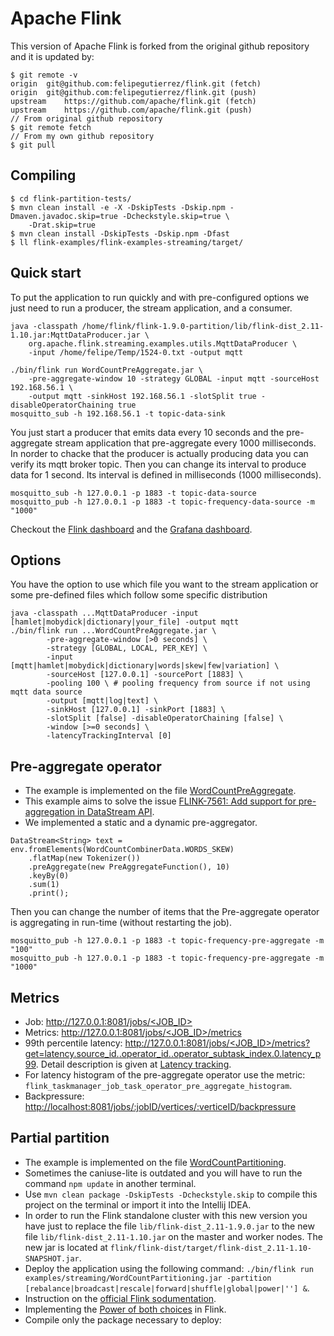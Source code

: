 # Apache Flink

This version of Apache Flink is forked from the original github repository and it is updated by:
```
$ git remote -v
origin	git@github.com:felipegutierrez/flink.git (fetch)
origin	git@github.com:felipegutierrez/flink.git (push)
upstream	https://github.com/apache/flink.git (fetch)
upstream	https://github.com/apache/flink.git (push)
// From original github repository
$ git remote fetch
// From my own github repository
$ git pull
```

## Compiling

```
$ cd flink-partition-tests/
$ mvn clean install -e -X -DskipTests -Dskip.npm -Dmaven.javadoc.skip=true -Dcheckstyle.skip=true \
    -Drat.skip=true
$ mvn clean install -DskipTests -Dskip.npm -Dfast
$ ll flink-examples/flink-examples-streaming/target/
```

## Quick start

To put the application to run quickly and with pre-configured options we just need to run a producer, the stream application, and a consumer.
```
java -classpath /home/flink/flink-1.9.0-partition/lib/flink-dist_2.11-1.10.jar:MqttDataProducer.jar \
    org.apache.flink.streaming.examples.utils.MqttDataProducer \
    -input /home/felipe/Temp/1524-0.txt -output mqtt

./bin/flink run WordCountPreAggregate.jar \
    -pre-aggregate-window 10 -strategy GLOBAL -input mqtt -sourceHost 192.168.56.1 \
    -output mqtt -sinkHost 192.168.56.1 -slotSplit true -disableOperatorChaining true
mosquitto_sub -h 192.168.56.1 -t topic-data-sink
```
You just start a producer that emits data every 10 seconds and the pre-aggregate stream application that pre-aggregate every 1000 milliseconds. In norder to chacke that the producer is actually producing data you can verify its mqtt broker topic. Then you can change its interval to produce data for 1 second. Its interval is defined in milliseconds (1000 milliseconds).
```
mosquitto_sub -h 127.0.0.1 -p 1883 -t topic-data-source
mosquitto_pub -h 127.0.0.1 -p 1883 -t topic-frequency-data-source -m "1000"
```
Checkout the [Flink dashboard](http://127.0.0.1:8081/) and the [Grafana dashboard](http://127.0.0.1:3000/).


## Options

You have the option to use which file you want to the stream application or some pre-defined files which follow some specific distribution
```
java -classpath ...MqttDataProducer -input [hamlet|mobydick|dictionary|your_file] -output mqtt
./bin/flink run ...WordCountPreAggregate.jar \
        -pre-aggregate-window [>0 seconds] \
        -strategy [GLOBAL, LOCAL, PER_KEY] \
        -input [mqtt|hamlet|mobydick|dictionary|words|skew|few|variation] \
        -sourceHost [127.0.0.1] -sourcePort [1883] \
        -pooling 100 \ # pooling frequency from source if not using mqtt data source
        -output [mqtt|log|text] \
        -sinkHost [127.0.0.1] -sinkPort [1883] \
        -slotSplit [false] -disableOperatorChaining [false] \
        -window [>=0 seconds] \
        -latencyTrackingInterval [0]
```







## Pre-aggregate operator
 - The example is implemented on the file [WordCountPreAggregate](flink-examples/flink-examples-streaming/src/main/java/org/apache/flink/streaming/examples/aggregate/WordCountPreAggregate.java).
 - This example aims to solve the issue [FLINK-7561: Add support for pre-aggregation in DataStream API](https://issues.apache.org/jira/browse/FLINK-7561).
 - We implemented a static and a dynamic pre-aggregator.

```
DataStream<String> text = env.fromElements(WordCountCombinerData.WORDS_SKEW)
	.flatMap(new Tokenizer())
	.preAggregate(new PreAggregateFunction(), 10)
	.keyBy(0)
	.sum(1)
	.print();
```
Then you can change the number of items that the Pre-aggregate operator is aggregating in run-time (without restarting the job).
```
mosquitto_pub -h 127.0.0.1 -p 1883 -t topic-frequency-pre-aggregate -m "100"
mosquitto_pub -h 127.0.0.1 -p 1883 -t topic-frequency-pre-aggregate -m "1000"
```

## Metrics

 - Job: [http://127.0.0.1:8081/jobs/<JOB_ID>](http://127.0.0.1:8081/jobs/<JOB_ID>)
 - Metrics: [http://127.0.0.1:8081/jobs/<JOB_ID>/metrics](http://127.0.0.1:8081/jobs/<JOB_ID>/metrics)
 - 99th percentile latency: [http://127.0.0.1:8081/jobs/<JOB_ID>/metrics?get=latency.source_id.<ID>.operator_id.<UID>.operator_subtask_index.0.latency_p99](http://127.0.0.1:8081/jobs/<JOB_ID>/metrics?get=latency.source_id.<ID>.operator_id.<UID>.operator_subtask_index.0.latency_p99). Detail description is given at [Latency tracking](https://ci.apache.org/projects/flink/flink-docs-stable/monitoring/metrics.html#latency-tracking).
 - For latency histogram of the pre-aggregate operator use the metric: `flink_taskmanager_job_task_operator_pre_aggregate_histogram`.
 - Backpressure: [http://localhost:8081/jobs/:jobID/vertices/:verticeID/backpressure](http://localhost:8081/jobs/:jobID/vertices/:verticeID/backpressure)

## Partial partition

 - The example is implemented on the file [WordCountPartitioning](flink-examples/flink-examples-streaming/src/main/java/org/apache/flink/streaming/examples/partitioning/WordCountPartitioning.java).
 - Sometimes the caniuse-lite is outdated and you will have to run the command `npm update` in another terminal.
 - Use `mvn clean package -DskipTests -Dcheckstyle.skip` to compile this project on the terminal or import it into the Intellij IDEA.
 - In order to run the Flink standalone cluster with this new version you have just to replace the file `lib/flink-dist_2.11-1.9.0.jar` to the new file `lib/flink-dist_2.11-1.10.jar` on the master and worker nodes. The new jar is located at `flink/flink-dist/target/flink-dist_2.11-1.10-SNAPSHOT.jar`.
 - Deploy the application using the following command: `./bin/flink run examples/streaming/WordCountPartitioning.jar -partition [rebalance|broadcast|rescale|forward|shuffle|global|power|''] &`.
 - Instruction on the [official Flink sodumentation](https://ci.apache.org/projects/flink/flink-docs-stable/flinkDev/ide_setup.html).
 - Implementing the [Power of both choices](https://melmeric.files.wordpress.com/2014/11/the-power-of-both-choices-practical-load-balancing-for-distributed-stream-processing-engines.pdf) in Flink.
 - Compile only the package necessary to deploy:


